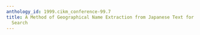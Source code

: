 ```yaml
---
anthology_id: 1999.cikm_conference-99.7
title: A Method of Geographical Name Extraction from Japanese Text for Thematic Geographical
  Search
---
```

